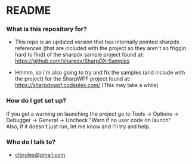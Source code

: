 # README #

### What is this repository for? ###

* This repo is an updated version that has internally pointed sharpdx references (that are included with the project so they aren't so friggin hard to find) of the sharpdx sample project found at:
https://github.com/sharpdx/SharpDX-Samples

* Hmmm, so i'm also going to try and fix the samples (and include with the project) for the SharpWPF project found at:
https://sharpdxwpf.codeplex.com/
(This may take a while)

### How do I get set up? ###

If you get a warning on launching the project go to Tools -> Options -> Debugger -> General -> Uncheck "Warn if no user code on launch"
<br>Also, if it doesn't just run, let me know and I'll try and help.

### Who do I talk to? ###

* clbrules@gmail.com